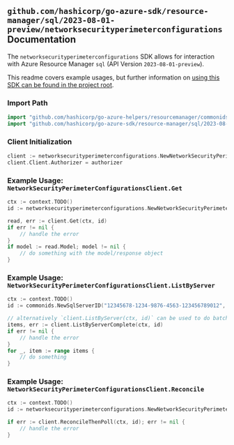 
## `github.com/hashicorp/go-azure-sdk/resource-manager/sql/2023-08-01-preview/networksecurityperimeterconfigurations` Documentation

The `networksecurityperimeterconfigurations` SDK allows for interaction with Azure Resource Manager `sql` (API Version `2023-08-01-preview`).

This readme covers example usages, but further information on [using this SDK can be found in the project root](https://github.com/hashicorp/go-azure-sdk/tree/main/docs).

### Import Path

```go
import "github.com/hashicorp/go-azure-helpers/resourcemanager/commonids"
import "github.com/hashicorp/go-azure-sdk/resource-manager/sql/2023-08-01-preview/networksecurityperimeterconfigurations"
```


### Client Initialization

```go
client := networksecurityperimeterconfigurations.NewNetworkSecurityPerimeterConfigurationsClientWithBaseURI("https://management.azure.com")
client.Client.Authorizer = authorizer
```


### Example Usage: `NetworkSecurityPerimeterConfigurationsClient.Get`

```go
ctx := context.TODO()
id := networksecurityperimeterconfigurations.NewNetworkSecurityPerimeterConfigurationID("12345678-1234-9876-4563-123456789012", "example-resource-group", "serverValue", "networkSecurityPerimeterConfigurationValue")

read, err := client.Get(ctx, id)
if err != nil {
	// handle the error
}
if model := read.Model; model != nil {
	// do something with the model/response object
}
```


### Example Usage: `NetworkSecurityPerimeterConfigurationsClient.ListByServer`

```go
ctx := context.TODO()
id := commonids.NewSqlServerID("12345678-1234-9876-4563-123456789012", "example-resource-group", "serverValue")

// alternatively `client.ListByServer(ctx, id)` can be used to do batched pagination
items, err := client.ListByServerComplete(ctx, id)
if err != nil {
	// handle the error
}
for _, item := range items {
	// do something
}
```


### Example Usage: `NetworkSecurityPerimeterConfigurationsClient.Reconcile`

```go
ctx := context.TODO()
id := networksecurityperimeterconfigurations.NewNetworkSecurityPerimeterConfigurationID("12345678-1234-9876-4563-123456789012", "example-resource-group", "serverValue", "networkSecurityPerimeterConfigurationValue")

if err := client.ReconcileThenPoll(ctx, id); err != nil {
	// handle the error
}
```
